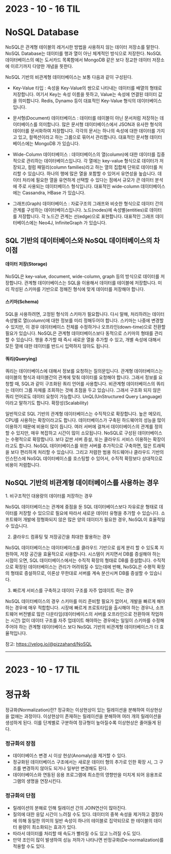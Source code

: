 <h1>2023 - 10 - 16 TIL</h1>

<h1>NoSQL Database</h1>

NoSQL은 관계형 테이블의 레거시한 방법을 사용하지 않는 데이터 저장소를 말한다.
NoSQL Database는 데이터를 행과 열이 아닌 체계적인 방식으로 저장한다. NoSQL 데이터베이스의 예는 도서카드 목록함에서 MongoDB 같은 보다 정교한 데이터 저장소에 이르기까지 다양한 개념을 뜻한다.

NoSQL 기반의 비관계형 데이터베이스는 보통 다음과 같이 구성된다.

- Key-Value 타입 : 속성을 Key-Value의 쌍으로 나타내는 데이터를 배열의 형태로 저장합니다. 여기서 Key는 속성 이름을 뜻하고, Value는 속성에 연결된 데이터 값을 의미합니다. Redis, Dynamo 등이 대표적인 Key-Value 형식의 데이터베이스입니다.

- 문서형(Document) 데이터베이스 : 데이터를 테이블이 아닌 문서처럼 저장하는 데이터베이스를 의미합니다. 많은 문서형 데이터베이스에서 JSON과 유사한 형식의 데이터를 문서화하여 저장합니다. 각각의 문서는 하나의 속성에 대한 데이터를 가지고 있고, 컬렉션이라고 하는 그룹으로 묶어서 관리합니다. 대표적인 문서형 데이터베이스에는 MongoDB 가 있습니다.

- Wide-Column 데이터베이스 : 데이터베이스의 열(column)에 대한 데이터를 집중적으로 관리하는 데이터베이스입니다. 각 열에는 key-value 형식으로 데이터가 저장되고, 컬럼 패밀리(column families)라고 하는 열의 집합체 단위로 데이터를 처리할 수 있습니다. 하나의 행에 많은 열을 포함할 수 있어서 유연성을 높습니다. 데이터 처리에 필요한 열을 유연하게 선택할 수 있다는 점에서 규모가 큰 데이터 분석에 주로 사용되는 데이터베이스 형식입니다. 대표적인 wide-column 데이터베이스에는 Cassandra, HBase 가 있습니다.

- 그래프(Graph) 데이터베이스 : 자료구조의 그래프와 비슷한 형식으로 데이터 간의 관계를 구성하는 데이터베이스입니다. 노드(nodes)에 속성별(entities)로 데이터를 저장합니다. 각 노드간 관계는 선(edge)으로 표현합니다. 대표적인 그래프 데이터베이스에는 Neo4J, InfiniteGraph 가 있습니다.

<h2>SQL 기반의 데이터베이스와 NoSQL 데이터베이스의 차이점</h2>
<h4>데이터 저장(Storage)</h4>

NoSQL은 key-value, document, wide-column, graph 등의 방식으로 데이터를 저장합니다.
관계형 데이터베이스는 SQL을 이용해서 데이터를 테이블에 저장합니다. 미리 작성된 스키마를 기반으로 정해진 형식에 맞게 데이터를 저장해야 합니다.
<h4>스키마(Schema)</h4>

SQL을 사용하려면, 고정된 형식의 스키마가 필요합니다. 다시 말해, 처리하려는 데이터 속성별로 열(column)에 대한 정보를 미리 정해두어야 합니다. 스키마는 나중에 변경할 수 있지만, 이 경우 데이터베이스 전체를 수정하거나 오프라인(down-time)으로 전환할 필요가 있습니다.
NoSQL은 관계형 데이터베이스보다 동적으로 스키마의 형태를 관리할 수 있습니다. 행을 추가할 때 즉시 새로운 열을 추가할 수 있고, 개별 속성에 대해서 모든 열에 대한 데이터를 반드시 입력하지 않아도 됩니다.
<h4>쿼리(Querying)</h4>

쿼리는 데이터베이스에 대해서 정보를 요청하는 질의문입니다. 관계형 데이터베이스는 테이블의 형식과 테이블간의 관계에 맞춰 데이터를 요청해야 합니다. 그래서 정보를 요청할 때, SQL과 같이 구조화된 쿼리 언어를 사용합니다.
비관계형 데이터베이스의 쿼리는 데이터 그룹 자체를 조회하는 것에 초점을 두고 있습니다. 그래서 구조화 되지 않은 쿼리 언어로도 데이터 요청이 가능합니다. UnQL(UnStructured Query Language)이라고 말하기도 합니다.
확장성(Scalability)

일반적으로 SQL 기반의 관계형 데이터베이스는 수직적으로 확장합니다. 높은 메모리, CPU를 사용하는 확장이라고도 합니다. 데이터베이스가 구축된 하드웨어의 성능을 많이 이용하기 때문에 비용이 많이 듭니다. 여러 서버에 걸쳐서 데이터베이스의 관계를 정의할 수 있지만, 매우 복잡하고 시간이 많이 소모됩니다.
NoSQL로 구성된 데이터베이스는 수평적으로 확장합니다. 보다 값싼 서버 증설, 또는 클라우드 서비스 이용하는 확장이라고도 합니다. NoSQL 데이터베이스를 위한 서버를 추가적으로 구축하면, 많은 트래픽을 보다 편리하게 처리할 수 있습니다. 그리고 저렴한 범용 하드웨어나 클라우드 기반의 인스턴스에 NoSQL 데이터베이스를 호스팅할 수 있어서, 수직적 확장보다 상대적으로 비용이 저렴합니다.
<h2>NoSQL 기반의 비관계형 데이터베이스를 사용하는 경우</h2>
1. 비구조적인 대용량의 데이터를 저장하는 경우

NoSQL 데이터베이스는 관계에 중점을 둔 SQL 데이터베이스보다 자유로운 형태로 데이터를 저장할 수 있으므로 필요에 따라서 새로운 데이터 유형을 추가할 수 있습니다. 소프트웨어 개발에 정형화되지 않은 많은 양의 데이터가 필요한 경우, NoSQL이 효율적일 수 있습니다.

2. 클라우드 컴퓨팅 및 저장공간을 최대한 활용하는 경우

NoSQL 데이터베이스는 데이터베이스를 클라우드 기반으로 쉽게 분리 할 수 있도록 지원하여, 저장 공간을 효율적으로 사용합니다. 시스템이 커지면서 DB를 증설해야 하는 시점이 오면, SQL 데이터베이스에서는 수직적 확장의 형태로 DB를 증설합니다. 수직적으로 확장된 데이터베이스는 관리가 어려워질 수 있는데에 반해, NoSQL은 수평적 확장의 형태로 증설하므로, 이론상 무한대로 서버를 계속 분산시켜 DB를 증설할 수 있습니다.

3. 빠르게 서비스를 구축하고 데이터 구조를 자주 업데이트 하는 경우

NoSQL 데이터베이스의 경우 스키마를 미리 준비할 필요가 없어서, 개발을 빠르게 해야하는 경우에 매우 적합합니다. 시장에 빠르게 프로토타입을 출시해야 하는 경우나, 소프트웨어 버전별로 많은 다운타임(데이터베이스의 서버를 오프라인으로 전환하여 작업하는 시간) 없이 데이터 구조를 자주 업데이트 해야하는 경우에는 일일이 스키마를 수정해주어야 하는 관계형 데이터베이스 보다 NoSQL 기반의 비관계형 데이터베이스가 더 효율적입니다.


참고: https://velog.io/@pizzahand/NoSQL

----

<h1>2023 - 10 - 17 TIL</h1>

<h1>정규화</h1>

정규화(Normalization)란?
정규화는 이상현상이 있는 릴레이션을 분해하여 이상현상을 없애는 과정이다. 이상현상이 존재하는 릴레이션을 분해하여 여러 개의 릴레이션을 생성하게 된다. 이를 단계별로 구분하여 정규형이 높아질수록 이상현상은 줄어들게 된다.



<h3>정규화의 장점</h3>

- 데이터베이스 변경 시 이상 현상(Anomaly)을 제거할 수 있다.
- 정규화된 데이터베이스 구조에서는 새로운 데이터 형의 추가로 인한 확장 시, 그 구조를 변경하지 않아도 되거나 일부만 변경해도 된다.
- 데이터베이스와 연동된 응용 프로그램에 최소한의 영향만을 미치게 되어 응용프로그램의 생명을 연장시킨다.

<h3>정규화의 단점</h3>

- 릴레이션의 분해로 인해 릴레이션 간의 JOIN연산이 많아진다.
- 질의에 대한 응답 시간이 느려질 수도 있다. 데이터의 중복 속성을 제거하고 결정자에 의해 동일한 의미의 일반 속성이 하나의 테이블로 집약되므로 한 테이블의 데이터 용량이 최소화되는 효과가 있다.
- 따라서 데이터를 처리할 때 속도가 빨라질 수도 있고 느려질 수도 있다.
- 만약 조인이 많이 발생하여 성능 저하가 나타나면 반정규화(De-normalization)를 적용할 수도 있다.